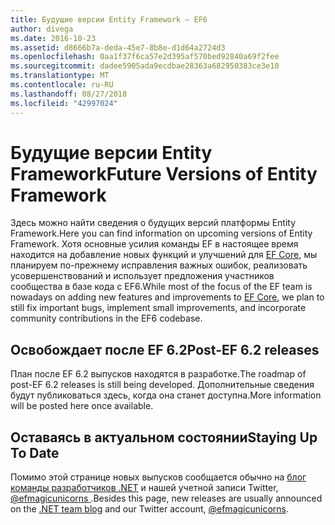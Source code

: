 ```yaml
---
title: Будущие версии Entity Framework — EF6
author: divega
ms.date: 2016-10-23
ms.assetid: d8666b7a-deda-45e7-8b8e-d1d64a2724d3
ms.openlocfilehash: 0aa1f37f6ca57e2d395af570bed92840a69f2fee
ms.sourcegitcommit: dadee5905ada9ecdbae28363a682950383ce3e10
ms.translationtype: MT
ms.contentlocale: ru-RU
ms.lasthandoff: 08/27/2018
ms.locfileid: "42997024"
---
```

# <a name="future-versions-of-entity-framework"></a><span data-ttu-id="48764-102">Будущие версии Entity Framework</span><span class="sxs-lookup"><span data-stu-id="48764-102">Future Versions of Entity Framework</span></span> 
<span data-ttu-id="48764-103">Здесь можно найти сведения о будущих версий платформы Entity Framework.</span><span class="sxs-lookup"><span data-stu-id="48764-103">Here you can find information on upcoming versions of Entity Framework.</span></span>
<span data-ttu-id="48764-104">Хотя основные усилия команды EF в настоящее время находится на добавление новых функций и улучшений для [EF Core](https://docs.microsoft.com/en-us/ef/core/index), мы планируем по-прежнему исправления важных ошибок, реализовать усовершенствований и использует предложения участников сообщества в базе кода с EF6.</span><span class="sxs-lookup"><span data-stu-id="48764-104">While most of the focus of the EF team is nowadays on adding new features and improvements to [EF Core](https://docs.microsoft.com/en-us/ef/core/index), we plan to  still fix important bugs, implement small improvements, and incorporate community contributions in the EF6 codebase.</span></span>

## <a name="post-ef-62-releases"></a><span data-ttu-id="48764-105">Освобождает после EF 6.2</span><span class="sxs-lookup"><span data-stu-id="48764-105">Post-EF 6.2 releases</span></span>

<span data-ttu-id="48764-106">План после EF 6.2 выпусков находятся в разработке.</span><span class="sxs-lookup"><span data-stu-id="48764-106">The roadmap of post-EF 6.2 releases is still being developed.</span></span> <span data-ttu-id="48764-107">Дополнительные сведения будут публиковаться здесь, когда она станет доступна.</span><span class="sxs-lookup"><span data-stu-id="48764-107">More information will be posted here once available.</span></span>
 
## <a name="staying-up-to-date"></a><span data-ttu-id="48764-108">Оставаясь в актуальном состоянии</span><span class="sxs-lookup"><span data-stu-id="48764-108">Staying Up To Date</span></span>  
  
<span data-ttu-id="48764-109">Помимо этой странице новых выпусков сообщается обычно на [блог команды разработчиков .NET](https://blogs.msdn.microsoft.com/dotnet/tag/entity-framework/) и нашей учетной записи Twitter, [ @efmagicunicorns ](http://twitter.com/efmagicunicorns).</span><span class="sxs-lookup"><span data-stu-id="48764-109">Besides this page, new releases are usually announced on the [.NET team blog](https://blogs.msdn.microsoft.com/dotnet/tag/entity-framework/) and our Twitter account, [@efmagicunicorns](http://twitter.com/efmagicunicorns).</span></span>
  
